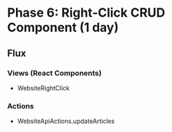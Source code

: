 # Phase 6: Right-Click CRUD Component (1 day)
## Flux
### Views (React Components)
* WebsiteRightClick

### Actions
* WebsiteApiActions.updateArticles
